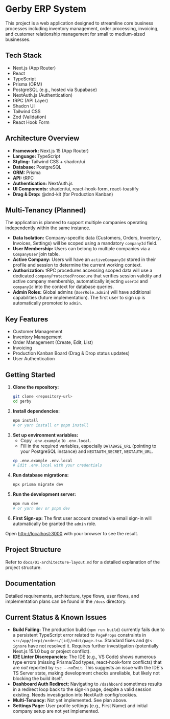 # Gerby ERP System

This project is a web application designed to streamline core business processes including inventory management, order processing, invoicing, and customer relationship management for small to medium-sized businesses.

## Tech Stack

- Next.js (App Router)
- React
- TypeScript
- Prisma (ORM)
- PostgreSQL (e.g., hosted via Supabase)
- NextAuth.js (Authentication)
- tRPC (API Layer)
- Shadcn UI
- Tailwind CSS
- Zod (Validation)
- React Hook Form

## Architecture Overview

- **Framework:** Next.js 15 (App Router)
- **Language:** TypeScript
- **Styling:** Tailwind CSS + shadcn/ui
- **Database:** PostgreSQL
- **ORM:** Prisma
- **API:** tRPC
- **Authentication:** NextAuth.js
- **UI Components:** shadcn/ui, react-hook-form, react-toastify
- **Drag & Drop:** @dnd-kit (for Production Kanban)

## Multi-Tenancy (Planned)

The application is planned to support multiple companies operating independently within the same instance.

- **Data Isolation:** Company-specific data (Customers, Orders, Inventory, Invoices, Settings) will be scoped using a mandatory `companyId` field.
- **User Membership:** Users can belong to multiple companies via a `CompanyUser` join table.
- **Active Company:** Users will have an `activeCompanyId` stored in their profile and session to determine the current working context.
- **Authorization:** tRPC procedures accessing scoped data will use a dedicated `companyProtectedProcedure` that verifies session validity and active company membership, automatically injecting `userId` and `companyId` into the context for database queries.
- **Admin Roles:** Global admins (`UserRole.admin`) will have additional capabilities (future implementation). The first user to sign up is automatically promoted to `admin`.

## Key Features

- Customer Management
- Inventory Management
- Order Management (Create, Edit, List)
- Invoicing
- Production Kanban Board (Drag & Drop status updates)
- User Authentication

## Getting Started

1.  **Clone the repository:**
    ```bash
    git clone <repository-url>
    cd gerby
    ```
2.  **Install dependencies:**
    ```bash
    npm install
    # or yarn install or pnpm install
    ```
3.  **Set up environment variables:**
    *   Copy `.env.example` to `.env.local`.
    *   Fill in the required variables, especially `DATABASE_URL` (pointing to your PostgreSQL instance) and `NEXTAUTH_SECRET`, `NEXTAUTH_URL`.
    ```bash
    cp .env.example .env.local
    # Edit .env.local with your credentials
    ```
4.  **Run database migrations:**
    ```bash
    npx prisma migrate dev
    ```
5.  **Run the development server:**
    ```bash
    npm run dev
    # or yarn dev or pnpm dev
    ```
6. **First Sign-up:** The first user account created via email sign-in will automatically be granted the `admin` role.

Open [http://localhost:3000](http://localhost:3000) with your browser to see the result.

## Project Structure

Refer to `docs/01-architecture-layout.md` for a detailed explanation of the project structure.

## Documentation

Detailed requirements, architecture, type flows, user flows, and implementation plans can be found in the `/docs` directory.

## Current Status & Known Issues

- **Build Failing:** The production build (`npm run build`) currently fails due to a persistent TypeScript error related to `PageProps` constraints in `src/app/(erp)/orders/[id]/edit/page.tsx`. Standard fixes and `@ts-ignore` have not resolved it. Requires further investigation (potentially Next.js 15.1.0 bug or project conflict).
- **IDE Linter Discrepancies:** The IDE (e.g., VS Code) shows numerous type errors (missing Prisma/Zod types, react-hook-form conflicts) that are *not* reported by `tsc --noEmit`. This suggests an issue with the IDE's TS Server state, making development checks unreliable, but likely not blocking the build itself.
- **Dashboard Auth Redirect:** Navigating to `/dashboard` sometimes results in a redirect loop back to the sign-in page, despite a valid session existing. Needs investigation into NextAuth config/cookies.
- **Multi-Tenancy:** Not yet implemented. See plan above.
- **Settings Page:** User profile settings (e.g., First Name) and initial company setup are not yet implemented. 